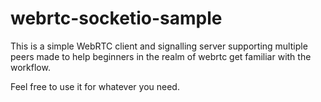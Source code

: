 # webrtc-socketio-sample

This is a simple WebRTC client and signalling server supporting multiple peers made to help beginners in the realm of webrtc get familiar with the workflow.

Feel free to use it for whatever you need.
